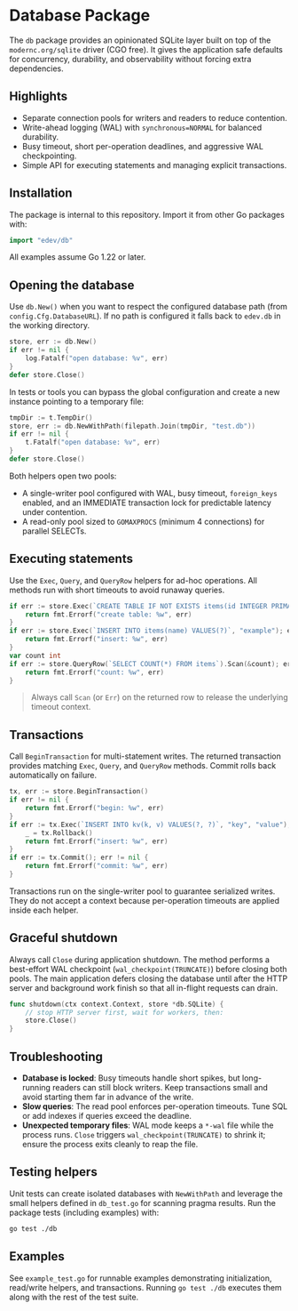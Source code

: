 # Database Package

The `db` package provides an opinionated SQLite layer built on top of the `modernc.org/sqlite` driver (CGO free). It gives the application safe defaults for concurrency, durability, and observability without forcing extra dependencies.

## Highlights

- Separate connection pools for writers and readers to reduce contention.
- Write-ahead logging (WAL) with `synchronous=NORMAL` for balanced durability.
- Busy timeout, short per-operation deadlines, and aggressive WAL checkpointing.
- Simple API for executing statements and managing explicit transactions.

## Installation

The package is internal to this repository. Import it from other Go packages with:

```go
import "edev/db"
```

All examples assume Go 1.22 or later.

## Opening the database

Use `db.New()` when you want to respect the configured database path (from `config.Cfg.DatabaseURL`). If no path is configured it falls back to `edev.db` in the working directory.

```go
store, err := db.New()
if err != nil {
    log.Fatalf("open database: %v", err)
}
defer store.Close()
```

In tests or tools you can bypass the global configuration and create a new instance pointing to a temporary file:

```go
tmpDir := t.TempDir()
store, err := db.NewWithPath(filepath.Join(tmpDir, "test.db"))
if err != nil {
    t.Fatalf("open database: %v", err)
}
defer store.Close()
```

Both helpers open two pools:

- A single-writer pool configured with WAL, busy timeout, `foreign_keys` enabled, and an IMMEDIATE transaction lock for predictable latency under contention.
- A read-only pool sized to `GOMAXPROCS` (minimum 4 connections) for parallel SELECTs.

## Executing statements

Use the `Exec`, `Query`, and `QueryRow` helpers for ad-hoc operations. All methods run with short timeouts to avoid runaway queries.

```go
if err := store.Exec(`CREATE TABLE IF NOT EXISTS items(id INTEGER PRIMARY KEY, name TEXT NOT NULL)`); err != nil {
    return fmt.Errorf("create table: %w", err)
}
if err := store.Exec(`INSERT INTO items(name) VALUES(?)`, "example"); err != nil {
    return fmt.Errorf("insert: %w", err)
}
var count int
if err := store.QueryRow(`SELECT COUNT(*) FROM items`).Scan(&count); err != nil {
    return fmt.Errorf("count: %w", err)
}
```

> Always call `Scan` (or `Err`) on the returned row to release the underlying timeout context.

## Transactions

Call `BeginTransaction` for multi-statement writes. The returned transaction provides matching `Exec`, `Query`, and `QueryRow` methods. Commit rolls back automatically on failure.

```go
tx, err := store.BeginTransaction()
if err != nil {
    return fmt.Errorf("begin: %w", err)
}
if err := tx.Exec(`INSERT INTO kv(k, v) VALUES(?, ?)`, "key", "value"); err != nil {
    _ = tx.Rollback()
    return fmt.Errorf("insert: %w", err)
}
if err := tx.Commit(); err != nil {
    return fmt.Errorf("commit: %w", err)
}
```

Transactions run on the single-writer pool to guarantee serialized writes. They do not accept a context because per-operation timeouts are applied inside each helper.

## Graceful shutdown

Always call `Close` during application shutdown. The method performs a best-effort WAL checkpoint (`wal_checkpoint(TRUNCATE)`) before closing both pools. The main application defers closing the database until after the HTTP server and background work finish so that all in-flight requests can drain.

```go
func shutdown(ctx context.Context, store *db.SQLite) {
    // stop HTTP server first, wait for workers, then:
    store.Close()
}
```

## Troubleshooting

- **Database is locked**: Busy timeouts handle short spikes, but long-running readers can still block writers. Keep transactions small and avoid starting them far in advance of the write.
- **Slow queries**: The read pool enforces per-operation timeouts. Tune SQL or add indexes if queries exceed the deadline.
- **Unexpected temporary files**: WAL mode keeps a `*-wal` file while the process runs. `Close` triggers `wal_checkpoint(TRUNCATE)` to shrink it; ensure the process exits cleanly to reap the file.

## Testing helpers

Unit tests can create isolated databases with `NewWithPath` and leverage the small helpers defined in `db_test.go` for scanning pragma results. Run the package tests (including examples) with:

```sh
go test ./db
```

## Examples

See `example_test.go` for runnable examples demonstrating initialization, read/write helpers, and transactions. Running `go test ./db` executes them along with the rest of the test suite.
